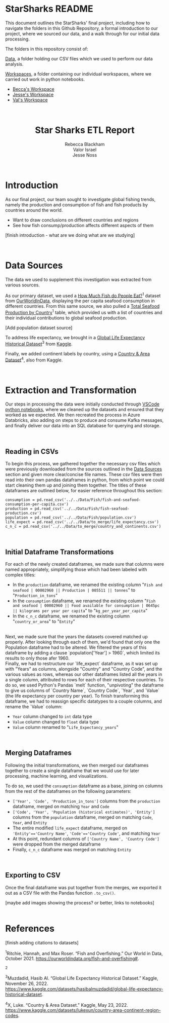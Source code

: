 <h1> StarSharks README </h1>
This document outlines the StarSharks' final project, including how to navigate the folders in this Github Repository, a formal introduction to our project, where we sourced our data, and a walk through for our initial data processing.

The folders in this repository consist of:

[Data](/Data/), a folder holding our CSV files which we used to perform our data analysis.

[Workspaces](/Workspaces/), a folder containing our individual workspaces, where we carried out work in python notebooks.
- [Becca's Workspace](/Workspaces/Becca_workspace/)
- [Jesse's Workspace](/Workspaces/Jesses_workspace/)
- [Val's Workspace](/Workspaces/Vals_workspace/)

<br>


<h1 style="text-align: center;">
Star Sharks ETL Report
</h1>
<p style="text-align: center;">
Rebecca Blackham<br>
Valor Israel<br>
Jesse Noss
</p>

<br>

# Introduction
As our final project, our team sought to investigate global fishing trends, namely the production and consumption of fish and fish products by countries around the world.

- Want to draw conclusions on different countries and regions
- See how fish consump/production affects different aspects of them

[finish introduction - what are we doing what are we studying]

<br>

# Data Sources
The data we used to supplement this investigation was extracted from various sources. 

As our primary dataset, we used a [How Much Fish do People Eat?](https://ourworldindata.org/fish-and-overfishing#how-much-fish-do-people-eat)<sup>1</sup> dataset from [OurWorldInData](https://ourworldindata.org/), displaying the per capita seafood consumption in different countries. From this same source, we also pulled a [Total Seafood Production by Country](https://ourworldindata.org/fish-and-overfishing#total-seafood-production-by-country)<sup>1</sup> table, which provided us with a list of countries and their individual contributions to global seafood production. 

[Add population dataset source]

To address life expectancy, we brought in a [Global Life Expectancy Historical Dataset](https://www.kaggle.com/datasets/hasibalmuzdadid/global-life-expectancy-historical-dataset)<sup>3</sup> from [Kaggle](https://www.kaggle.com/).

Finally, we added continent labels by country, using a [Country & Area Dataset](https://www.kaggle.com/datasets/lukexun/country-area-continent-region-codes)<sup>4</sup>, also from Kaggle. 

<br>

# Extraction and Transformation
Our steps in processing the data were initially conducted through [VSCode python notebooks](/Workspaces/Vals_workspace/ETL.ipynb), where we cleaned up the datasets and ensured that they worked as we expected. We then recreated the process in Azure Databricks, also adding on steps to produce and consume Kafka messages, and finally deliver our data into an SQL database for querying and storage.

<br>

## Reading in CSVs
To begin this process, we gathered together the necessary csv files which were previously downloaded from the sources outlined in the [Data Sources](##-Data-Sources) section and given more clear/concise file names. These csv files were then read into their own pandas dataframes in python, from which point we could start cleaning them up and joining them together. The titles of these dataframes are outlined below, for easier reference throughout this section:

`consumption = pd.read_csv('../../Data/Fish/fish-and-seafood-consumption-per-capita.csv')`<br>
`production = pd.read_csv('../../Data/Fish/fish-seafood-production.csv')`<br>
`population = pd.read_csv('../../Data/Fish/population.csv')`<br>
`life_expect = pd.read_csv('../../Data/to_merge/life_expectancy.csv')`<br>
`c_n_c = pd.read_csv('../../Data/to_merge/country_and_continents.csv')`

<br>

## Initial Dataframe Transformations
For each of the newly created dataframes, we made sure that columns were named appropriately, simplifying those which had been labeled with complex titles: 

- In the `production` dataframe, we renamed the existing column "`Fish and seafood | 00002960 || Production | 005511 || tonnes`" to "`Production_in_tons`"
- In the `consumption` dataframe, we renamed the existing column "`Fish and seafood | 00002960 || Food available for consumption | 0645pc || kilograms per year per capita`" to "`kg_per_year_per_capita`"
- In the `c_n_c` dataframe, we renamed the existing column "`country_or_area`" to "`Entity`"

<br>
Next, we made sure that the years the datasets covered matched up properly. After looking through each of them, we'd found that only one the Population dataframe had to be altered. We filtered the years of this dataframe by adding a clause `population['Year'] > 1960`, which limited its results to only those afer 1960. 

<br>
Finally, we had to restructure our `life_expect` dataframe, as it was set up with "Years" as columns, alongside "Country" and "Country Code", and the various values as rows, whereas our other dataframes listed all the years in a single column, attributed to rows for each of their respective countries. To do so, we used Python's Pandas `melt` function, "unpivoting" the dataframe to give us columns of `Country Name`, `Country Code`, `Year`, and `Value` (the life expectancy per country per year). To finish transforming this dataframe, we had to reassign specific datatypes to a couple columns, and rename the `Value` column:

- `Year` column changed to `int` data type
- `Value` column changed to `float` data type
- `Value` column renamed to "`Life_Expectancy_years`"

<br>

## Merging Dataframes
Following the initial transformations, we then merged our dataframes together to create a single dataframe that we would use for later processing, machine learning, and visualizations.

To do so, we used the `consumption` dataframe as a base, joining on columns from the rest of the dataframes on the following parameters:

- `['Year', 'Code', 'Production_in_tons']` columns from the `production` dataframe, merged on matching `Year` and `Code`
- `['Code', 'Year', 'Population (historical estimates)', 'Entity']` columns from the `population` dataframe, merged on matching `Code`, `Year`, and `Entity`
- The entire modified `life_expect` dataframe, merged on `'Entity'=='Country Name'`, `'Code'=='Country Code'`, and matching `Year`
- At this point, redundant columns of `['Country Name', 'Country Code']` were dropped from the merged dataframe
- Finally, `c_n_c` dataframe was merged on matching `Entity`

<br>

## Exporting to CSV
Once the final dataframe was put together from the merges, we exported it out as a CSV file with the Pandas function `.to_csv()`.

[maybe add images showing the process? or better, links to notebooks]
<br>
<br>

# References
[finish adding citations to datasets]

<sup>1</sup>Ritchie, Hannah, and Max Roser. “Fish and Overfishing.” Our World in Data, October 2021. https://ourworldindata.org/fish-and-overfishing#. 

<sup>2</sup>

<sup>3</sup>Muzdadid, Hasib Al. “Global Life Expectancy Historical Dataset.” Kaggle, November 26, 2022. https://www.kaggle.com/datasets/hasibalmuzdadid/global-life-expectancy-historical-dataset. 

<sup>4</sup>X, Luke. “Country &amp; Area Dataset.” Kaggle, May 23, 2022. https://www.kaggle.com/datasets/lukexun/country-area-continent-region-codes. 